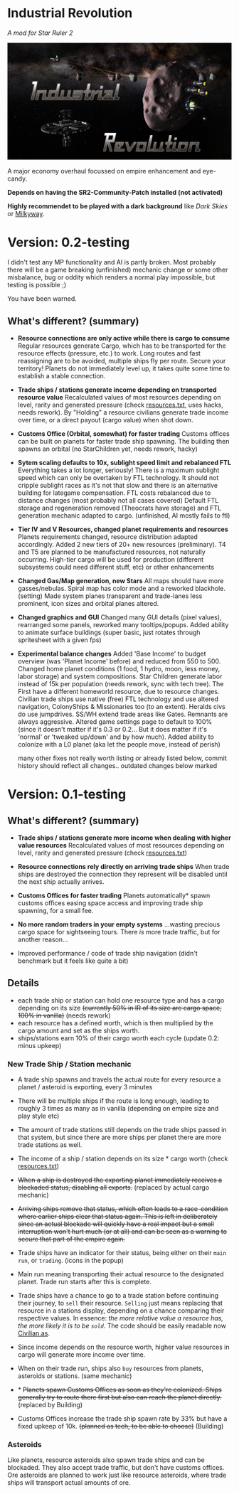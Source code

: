 # Industrial Revolution
_A mod for Star Ruler 2_

![logo](IndustrialRevolution/logo.png "")

A major economy overhaul focussed on empire enhancement and eye-candy. 

**Depends on having the SR2-Community-Patch installed (not activated)**

**Highly recommendet to be played with a dark background**
like _Dark Skies_ or [Milkyway](https://github.com/scitor/StarRuler2-Milkyway).

# Version: 0.2-testing
I didn't test any MP functionality and AI is partly broken.
Most probably there will be a game breaking (unfinished) mechanic change or some other misbalance, bug or oddity which renders a normal play impossible, but testing is possible ;)

You have been warned.

## What's different? (summary)

- **Resource connections are only active while there is cargo to consume**
  Regular resources generate Cargo, which has to be transported for the resource effects (pressure, etc.) to work.
  Long routes and fast reassigning are to be avoided, multiple ships fly per route. Secure your territory!
  Planets do not immediately level up, it takes quite some time to establish a stable connection.

- **Trade ships / stations generate income depending on transported resource value**
  Recalculated values of most resources depending on level, rarity and generated pressure
  (check [resources.txt](resources.txt), uses hacks, needs rework).
  By "Holding" a resource civilians generate trade income over time, or a direct payout (cargo value) when shot down.

- **Customs Office (Orbital, somewhat) for faster trading**
  Customs offices can be built on planets for faster trade ship spawning. The building then spawns an orbital
  (no StarChildren yet, needs rework, hacky)

- **Sytem scaling defaults to 10x, sublight speed limit and rebalanced FTL**
  Everything takes a lot longer, seriously! There is a maximum sublight speed which can only be overtaken by FTL technology.
  It should not cripple sublight races as it's not that slow and there is an alternative building for lategame compensation.
  FTL costs rebalanced due to distance changes (most probably not all cases covered)
  Default FTL storage and regeneration removed (Theocrats have storage) and FTL generation mechanic adapted to cargo.
  (unfinished, AI  mostly fails to ftl)
  
- **Tier IV and V Resources, changed planet requirements and resources**
  Planets requirements changed, resource distribution adapted accordingly.
  Added 2 new tiers of 20+ new resources (preliminary). T4 and T5 are planned to be manufactured resources, not naturally occurring.
  High-tier cargo will be used for production (different subsystems could need different stuff, etc) or other enhancements
  
- **Changed Gas/Map generation, new Stars**
  All maps should have more gasses/nebulas. Spiral map has color mode and a reworked blackhole. (setting)
  Made system planes transparent and trade-lanes less prominent, icon sizes and orbital planes altered.

- **Changed graphics and GUI**
  Changed many GUI details (pixel values), rearranged some panels, reworked many tooltips/popups.
  Added ability to animate surface buildings (super basic, just rotates through spritesheet with a given fps)

- **Experimental balance changes**
  Added 'Base Income' to budget overview (was 'Planet Income' before) and reduced from 550 to 500.
  Changed home planet conditions (1 food, 1 hydro, moon, less money, labor storage) and system compositions.
  Star Children generate labor instead of 15k per population (needs rework, sync with tech tree).
  The First have a different homeworld resource, due to resource changes.
  Civilian trade ships use native (free) FTL technology and use altered navigation, ColonyShips & Missionaries too (to an extent).
  Heralds civs do use jumpdrives.
  SS/WH extend trade areas like Gates.
  Remnants are always aggressive.
  Altered game settings page to default to 100% (since it doesn't matter if it's 0.3 or 0.2... But it does matter if it's 'normal' or 'tweaked up/down' and by how much).
  Added ability to colonize with a L0 planet (aka let the people move, instead of perish)

  many other fixes not really worth listing or already listed below, commit history should reflect all changes..  outdated changes below marked

# Version: 0.1-testing

## What's different? (summary)

- **Trade ships / stations generate more income when dealing with higher value resources**
  Recalculated values of most resources depending on level, rarity and generated pressure (check [resources.txt](resources.txt))

- **Resource connections rely directly on arriving trade ships**
  When trade ships are destroyed the connection they represent will be disabled until the next ship actually arrives.

- **Customs Offices for faster trading**
  Planets automatically* spawn customs offices easing space access and improving trade ship spawning, for a small fee.

- **No more random traders in your empty systems**
  ...wasting precious cargo space for sightseeing tours. There _is_ more trade traffic, but for another reason...

- Improved performance / code of trade ship navigation (didn't benchmark but it feels like quite a bit)

## Details
- each trade ship or station can hold one resource type and has a cargo depending on its size ~~(currently 50% in IR of its size are cargo space, 100% in vanilla)~~ (needs rework)
- each resource has a defined worth, which is then multiplied by the cargo amount and set as the ships worth.
- ships/stations earn 10% of their cargo worth each cycle (update 0.2: minus upkeep)
 
### New Trade Ship / Station mechanic

- A trade ship spawns and travels the actual route for every resource a planet / asteroid is exporting, every 3 minutes
- There will be multiple ships if the route is long enough, leading to roughly 3 times as many as in vanilla (depending on empire size and play style etc)
- The amount of trade stations still depends on the trade ships passed in that system, but since there are more ships per planet there are more trade stations as well.
- The income of a ship / station depends on its size * cargo worth (check [resources.txt](resources.txt))
- ~~When a ship is destroyed the exporting planet immediately receives a blockaded status, disabling all exports.~~ (replaced by actual cargo mechanic)
- ~~Arriving ships remove that status, which often leads to a race-condition where earlier ships clear that status again.
  This is left in deliberately since an actual blockade will quickly have a real impact but a small interruption won't hurt much (or at all) and can be seen as a warning to secure that part of the empire again.~~
- Trade ships have an indicator for their status, being either on their `main run`, or `trading`. (icons in the popup)
- Main run meaning transporting their actual resource to the designated planet. Trade run starts after this is complete.
- Trade ships have a chance to go to a trade station before continuing their journey, to `sell` their resource.
  `Selling` just means replacing that resource in a stations display, depending on a chance comparing their respective values.
  In essence: _the more relative value a resource has, the more likely it is to be `sold`_.
  The code should be easily readable now [Civilian.as](IndustrialRevolution/scripts/server/objects/Civilian.as#L566).
- Since income depends on the resource worth, higher value resources in cargo will generate more income over time.
- When on their trade run, ships also `buy` resources from planets, asteroids or stations. (same mechanic)

- \* ~~Planets spawn Customs Offices as soon as they're colonized. Ships generally try to route there first but also can reach the planet directly.~~ (replaced by Building)
- Customs Offices increase the trade ship spawn rate by 33% but have a fixed upkeep of 10k. ~~(planned as tech, to be able to choose)~~ (Building)

### Asteroids

Like planets, resource asteroids also spawn trade ships and can be blockaded. They also accept trade traffic, but don't have customs offices.
Ore asteroids are planned to work just like resource asteroids, where trade ships will transport actual amounts of ore.
